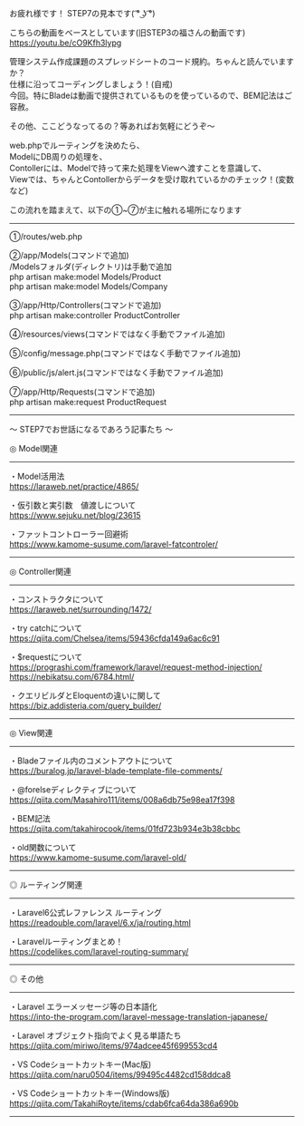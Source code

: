  お疲れ様です！
 STEP7の見本です( ͡° ͜ʖ ͡°)

 
 こちらの動画をベースとしています(旧STEP3の福さんの動画です)
 https://youtu.be/cO9Kfh3lypg


 管理システム作成課題のスプレッドシートのコード規約。ちゃんと読んでいますか？  
 仕様に沿ってコーディングしましょう！(自戒)  
 今回。特にBladeは動画で提供されているものを使っているので、BEM記法はご容赦。  


 その他、ここどうなってるの？等あればお気軽にどうぞ〜  


 web.phpでルーティングを決めたら、  
 ModelにDB周りの処理を、  
 Contollerには、Modelで持って来た処理をViewへ渡すことを意識して、  
 Viewでは、ちゃんとContollerからデータを受け取れているかのチェック！(変数など)  

 この流れを踏まえて、以下の①~⑦が主に触れる場所になります  

 --------------------------------

 ①/routes/web.php

 ②/app/Models(コマンドで追加)  
 /Modelsフォルダ(ディレクトリ)は手動で追加  
 php artisan make:model Models/Product  
 php artisan make:model Models/Company

 ③/app/Http/Controllers(コマンドで追加)  
 php artisan make:controller ProductController

 ④/resources/views(コマンドではなく手動でファイル追加)  

 ⑤/config/message.php(コマンドではなく手動でファイル追加)  

 ⑥/public/js/alert.js(コマンドではなく手動でファイル追加)  

 ⑦/app/Http/Requests(コマンドで追加)  
 php artisan make:request ProductRequest

  --------------------------------



 〜 STEP7でお世話になるであろう記事たち 〜

 ◎ Model関連

 --------------------------------
 
 ・Model活用法  
 https://laraweb.net/practice/4865/

 ・仮引数と実引数　値渡しについて  
 https://www.sejuku.net/blog/23615

 ・ファットコントローラー回避術  
 https://www.kamome-susume.com/laravel-fatcontroler/

 --------------------------------



 ◎ Controller関連

 --------------------------------

 ・コンストラクタについて  
 https://laraweb.net/surrounding/1472/

 ・try catchについて  
 https://qiita.com/Chelsea/items/59436cfda149a6ac6c91

 ・$requestについて  
 https://prograshi.com/framework/laravel/request-method-injection/
 https://nebikatsu.com/6784.html/

 ・クエリビルダとEloquentの違いに関して  
 https://biz.addisteria.com/query_builder/

 --------------------------------


 ◎ View関連

 --------------------------------

 ・Bladeファイル内のコメントアウトについて  
 https://buralog.jp/laravel-blade-template-file-comments/

 ・@forelseディレクティブについて  
 https://qiita.com/Masahiro111/items/008a6db75e98ea17f398

 ・BEM記法  
 https://qiita.com/takahirocook/items/01fd723b934e3b38cbbc

 ・old関数について  
 https://www.kamome-susume.com/laravel-old/

 --------------------------------


 ◎ ルーティング関連

 --------------------------------

 ・Laravel6公式レファレンス ルーティング  
 https://readouble.com/laravel/6.x/ja/routing.html

 ・Laravelルーティングまとめ！  
 https://codelikes.com/laravel-routing-summary/

 --------------------------------


 ◎ その他

 --------------------------------

 ・Laravel エラーメッセージ等の日本語化  
 https://into-the-program.com/laravel-message-translation-japanese/

 ・Laravel オブジェクト指向でよく見る単語たち  
 https://qiita.com/miriwo/items/974adcee45f699553cd4

 ・VS Codeショートカットキー(Mac版)  
 https://qiita.com/naru0504/items/99495c4482cd158ddca8

 ・VS Codeショートカットキー(Windows版)  
 https://qiita.com/TakahiRoyte/items/cdab6fca64da386a690b

 --------------------------------

